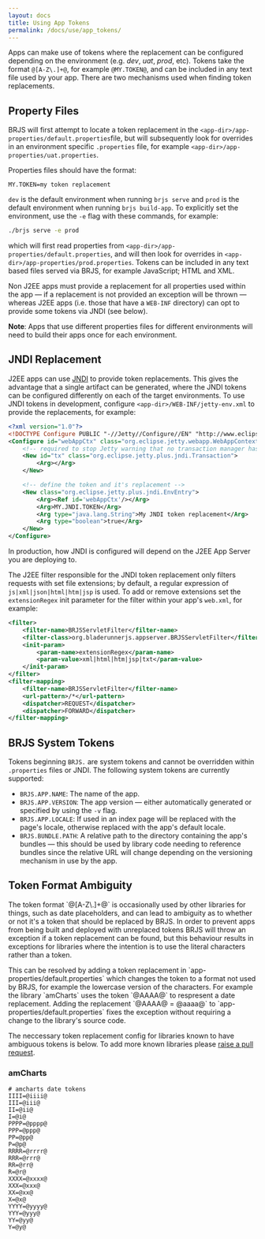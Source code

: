 ```yaml
---
layout: docs
title: Using App Tokens
permalink: /docs/use/app_tokens/
---
```


Apps can make use of tokens where the replacement can be configured depending on the environment (e.g. _dev_, _uat_, _prod_, etc). Tokens take the format `@[A-Z\.]+@`, for example `@MY.TOKEN@`, and can be included in any text file used by your app. There are two mechanisms used when finding token replacements.

## Property Files

BRJS will first attempt to locate a token replacement in the `<app-dir>/app-properties/default.properties`file, but will subsequently look for overrides in an environment specific `.properties` file, for example `<app-dir>/app-properties/uat.properties`.

Properties files should have the format:

```
MY.TOKEN=my token replacement
```

`dev` is the default environment when running `brjs serve` and `prod` is the default environment when running `brjs build-app`. To explicitly set the environment, use the `-e` flag with these commands, for example:

```sh
./brjs serve -e prod
```

which will first read properties from `<app-dir>/app-properties/default.properties`, and will then look for overrides in `<app-dir>/app-properties/prod.properties`. Tokens can be included in any text based files served via BRJS, for example JavaScript; HTML and XML.

Non J2EE apps must provide a replacement for all properties used within the app &mdash; if a replacement is not provided an exception will be thrown &mdash; whereas J2EE apps (i.e. those that have a `WEB-INF` directory) can opt to provide some tokens via JNDI (see below).

**Note**: Apps that use different properties files for different environments will need to build their apps once for each environment.

## JNDI Replacement

J2EE apps can use [JNDI](https://en.wikipedia.org/wiki/Java_Naming_and_Directory_Interface) to provide token replacements. This gives the advantage that a single artifact can be generated, where the JNDI tokens can be configured differently on each of the target environments. To use JNDI tokens in development, configure `<app-dir>/WEB-INF/jetty-env.xml` to provide the replacements, for example:

```xml
<?xml version="1.0"?>
<!DOCTYPE Configure PUBLIC "-//Jetty//Configure//EN" "http://www.eclipse.org/jetty/configure.dtd">
<Configure id="webAppCtx" class="org.eclipse.jetty.webapp.WebAppContext">
    <!-- required to stop Jetty warning that no transaction manager has been set -->
    <New id="tx" class="org.eclipse.jetty.plus.jndi.Transaction">
        <Arg></Arg>
    </New>

    <!-- define the token and it's replacement -->
    <New class="org.eclipse.jetty.plus.jndi.EnvEntry">
        <Arg><Ref id='webAppCtx'/></Arg>
        <Arg>MY.JNDI.TOKEN</Arg>
        <Arg type="java.lang.String">My JNDI token replacement</Arg>
        <Arg type="boolean">true</Arg>
    </New>
</Configure>
```

In production, how JNDI is configured will depend on the J2EE App Server you are deploying to.

The J2EE filter responsible for the JNDI token replacement only filters requests with set file extensions; by default, a regular expression of `js|xml|json|html|htm|jsp` is used. To add or remove extensions set the `extensionRegex` init parameter for the filter within your app's `web.xml`, for example:

```xml
<filter>
    <filter-name>BRJSServletFilter</filter-name> 
    <filter-class>org.bladerunnerjs.appserver.BRJSServletFilter</filter-class>
    <init-param>
        <param-name>extensionRegex</param-name>
        <param-value>xml|html|htm|jsp|txt</param-value>
    </init-param>
</filter>
<filter-mapping>
    <filter-name>BRJSServletFilter</filter-name> 
    <url-pattern>/*</url-pattern> 
    <dispatcher>REQUEST</dispatcher>
    <dispatcher>FORWARD</dispatcher>
</filter-mapping>
```

## BRJS System Tokens

Tokens beginning `BRJS.` are system tokens and cannot be overridden within `.properties` files or JNDI. The following system tokens are currently supported:

- `BRJS.APP.NAME`: The name of the app.
- `BRJS.APP.VERSION`: The app version &mdash; either automatically generated or specified by using the `-v` flag.
- `BRJS.APP.LOCALE`: If used in an index page will be replaced with the page's locale, otherwise replaced with the app's default locale.
- `BRJS.BUNDLE.PATH`: A relative path to the directory containing the app's bundles &mdash; this should be used by library code needing to reference bundles since the relative URL will change depending on the versioning mechanism in use by the app.

## Token Format Ambiguity

<div class="alert alert-warning">
	<p>The token format `@[A-Z\.]+@` is occasionally used by other libraries for things, such as date placeholders, and can lead to ambiguity as to whether or not it's a token that should be replaced by BRJS. In order to prevent apps from being built and deployed with unreplaced tokens BRJS will throw an exception if a token replacement can be found, but this behaviour results in exceptions for libraries where the intention is to use the literal characters rather than a token.</p>
	<p>This can be resolved by adding a token replacement in `app-properties/default.properties` which changes the token to a format not used by BRJS, for example the lowercase version of the characters. For example the library `amCharts` uses the token `@AAAA@` to respresent a date replacement. Adding the replacement `@AAAA@ = @aaaa@` to `app-properties/default.properties` fixes the exception without requiring a change to the library's source code.</p> 
</div>

The neccessary token replacement config for libraries known to have ambiguous tokens is below. To add more known libraries please <a target="_default" href="https://github.com/BladeRunnerJS/brjs-site/compare">raise a pull request</a>.

### amCharts

```
# amcharts date tokens
IIII=@iiii@
III=@iii@
II=@ii@
I=@i@
PPPP=@pppp@
PPP=@ppp@
PP=@pp@
P=@p@
RRRR=@rrrr@
RRR=@rrr@
RR=@rr@
R=@r@
XXXX=@xxxx@
XXX=@xxx@
XX=@xx@
X=@x@
YYYY=@yyyy@
YYY=@yyy@
YY=@yy@
Y=@y@
```